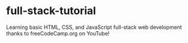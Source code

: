 # full-stack-tutorial

Learning basic HTML, CSS, and JavaScript full-stack web development thanks to freeCodeCamp.org on YouTube!
